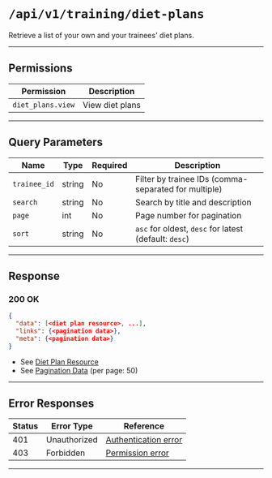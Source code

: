 # `/api/v1/training/diet-plans`

Retrieve a list of your own and your trainees' diet plans.


---

## Permissions
| Permission        | Description                |
|-------------------|----------------------------|
| `diet_plans.view` | View diet plans            |

---

## Query Parameters
| Name         | Type    | Required | Description                                                      |
|--------------|---------|----------|------------------------------------------------------------------|
| `trainee_id` | string  | No       | Filter by trainee IDs (comma-separated for multiple)             |
| `search`     | string  | No       | Search by title and description                                  |
| `page`       | int     | No       | Page number for pagination                                       |
| `sort`       | string  | No       | `asc` for oldest, `desc` for latest (default: `desc`)            |

---

## Response

### 200 OK
```json
{
  "data": [<diet plan resource>, ...],
  "links": {<pagination data>},
  "meta": {<pagination data>}
}
```
- See [Diet Plan Resource](diet_plan_resource.md)
- See [Pagination Data](../../_globals/pagination-data.md) (per page: 50)

---

## Error Responses
| Status | Error Type         | Reference                                                      |
|--------|--------------------|----------------------------------------------------------------|
| 401    | Unauthorized       | [Authentication error](../../_globals/authentication-errors.md) |
| 403    | Forbidden          | [Permission error](../../_globals/permission-errors.md)         |

---
